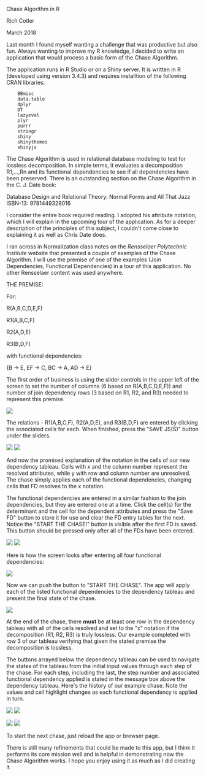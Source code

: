 Chase Algorithm in R

Rich Cotler

March 2018

Last month I found myself wanting a challenge that was productive but
also fun. Always wanting to improve my R knowledge, I decided to write
an application that would process a basic form of the Chase Algorithm.

The application runs in R Studio or on a Shiny server. It is written in
R (developed using version 3.4.3) and requires installtion of the following CRAN libraries:

		BBmisc
		data.table
		dplyr
		DT
		lazyeval
		plyr
		purrr
		stringr
		shiny
		shinythemes
		shinyjs

The Chase Algorithm is used in relational database modeling to test for
lossless decomposition. In simple terms, it evaluates a decomposition
R1,...,Rn and its functional dependencies to see if all dependencies
have been preserved. There is an outstanding section on the Chase
Algorithm in the C. J. Date book:

Database Design and Relational Theory: Normal Forms and All That Jazz
ISBN-13: 9781449328016

I consider the entire book required reading. I adopted his attribute
notation, which I will explain in the upcoming tour of the application.
As for a deeper description of the principles of this subject, I
couldn't come close to explaining it as well as Chris Date does.

I ran across in Normalization class notes on the *Rensselaer Polytechnic
Institute* website that presented a couple of examples of the Chase
Algorithm. I will use the premise of one of the examples (Join
Dependencies, Functional Dependencies) in a tour of this application. No
other Rensselaer content was used anywhere.

THE PREMISE:

For:

R(A,B,C,D,E,F)

R1(A,B,C,F)

R2(A,D,E)

R3(B,D,F)

with functional dependencies:

{B -\> E, EF -\> C, BC -\> A, AD -\> E}

The first order of business is using the slider controls in the upper
left of the screen to set the number of columns (6 based on
R(A,B,C,D,E,F)) and number of join dependency rows (3 based on R1, R2,
and R3) needed to represent this premise.

![](media/image1.jpg)

The relations - R1(A,B,C,F), R2(A,D,E), and R3(B,D,F) are entered by
clicking the associated cells for each. When finished, press the "SAVE
JS(S)" button under the sliders.

![](media/image2.jpg)
![](media/image3.jpg)

And now the promised explanation of the notation in the cells of our new
dependency tableau. Cells with x and the column number represent the
resolved attributes, while y with row and column number are unresolved.
The chase simply applies each of the functional dependencies, changing
cells that FD resolves to the x notation.

The functional dependencies are entered in a similar fashion to the join
dependencies, but they are entered one at a time. Click the cell(s) for
the determinant and the cell for the dependent attributes and press the
"Save FD" button to store it for use and clear the FD entry tables for
the next. Notice the "START THE CHASE!" button is visible after the
first FD is saved. This button should be pressed only after all of the
FDs have been entered.

![](media/image4.jpg)
![](media/image5.jpg)

Here is how the screen looks after entering all four functional
dependencies:

![](media/image6.jpg)

Now we can push the button to "START THE CHASE". The app will apply each
of the listed functional dependencies to the dependency tableau and
present the final state of the chase.

![](media/image7.jpg)

At the end of the chase, there **must** be at least one row in the
dependency tableau with all of the cells resolved and set to the \"x\"
notation if the decomposition (R1, R2, R3) is truly lossless. Our
example completed with row 3 of our tableau verifying that given the
stated premise the decomposition is lossless.

The buttons arrayed below the dependency tableau can be used to navigate
the states of the tableau from the initial input values through each
step of the chase. For each step, including the last, the step number
and associated functional dependency applied is stated in the message
box above the dependency tableau. Here's the history of our example
chase. Note the values and cell highlight changes as each functional
dependency is applied in turn.

![](media/image8.jpg)
![](media/image9.jpg)

![](media/image10.jpg)
![](media/image11.jpg)

To start the next chase, just reload the app or browser page.

There is still many refinements that could be made to this app, but I
think it performs its core mission well and is helpful in demonstrating
now the Chase Algorithm works. I hope you enjoy using it as much as I
did creating it.
